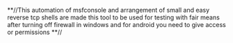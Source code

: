 **//This automation of msfconsole and arrangement of small and easy reverse tcp shells are made
this tool to be used for testing with fair means after turning off firewall in windows
and for android you need to give access or permissions **//
